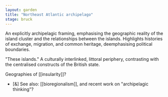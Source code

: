 ```yaml
---  
layout: garden
title: "Northeast Atlantic archipelago"
stage: bruck
---
```


An explicitly archipelagic framing, emphasising the geographic reality of the island cluster and the relationships between the islands. Highlights histories of exchange, migration, and common heritage, deemphasising political boundaries.

"These islands." A culturally interlinked, littoral periphery, contrasting with the centralised constructs of the British state.

Geographies of [[insularity]]?

- [&] See also: [[bioregionalism]], and recent work on "archipelagic thinking"?